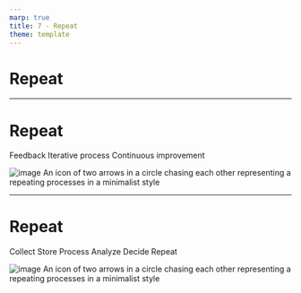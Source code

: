```yaml
---
marp: true
title: 7 - Repeat
theme: template
---
```


<!-- _class: title-only -->

# Repeat

---

<!-- _class: title-two-content-left-center -->

# Repeat

Feedback
Iterative process 
Continuous improvement

![image An icon of two arrows in a circle chasing each other representing a repeating processes in a minimalist style](images/placeholder.png)

---

<!-- _class: title-two-content-left-center -->

# Repeat

Collect
Store
Process
Analyze
Decide
Repeat

![image An icon of two arrows in a circle chasing each other representing a repeating processes in a minimalist style](images/placeholder.png)

